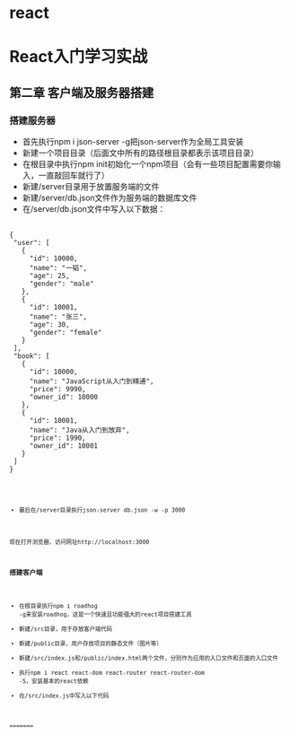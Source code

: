 # react
React入门学习实战
====
第二章 客户端及服务器搭建
----

### 搭建服务器

- 首先执行npm i json-server -g把json-server作为全局工具安装
- 新建一个项目目录（后面文中所有的路径根目录都表示该项目目录）
- 在根目录中执行npm init初始化一个npm项目（会有一些项目配置需要你输入，一直敲回车就行了）
- 新建/server目录用于放置服务端的文件
- 新建/server/db.json文件作为服务端的数据库文件
- 在/server/db.json文件中写入以下数据：
<pre> <code>
{
 "user": [
   {
     "id": 10000,
     "name": "一韬",
     "age": 25,
     "gender": "male"
   },
   {
     "id": 10001,
     "name": "张三",
     "age": 30,
     "gender": "female"
   }
 ],
 "book": [
   {
     "id": 10000,
     "name": "JavaScript从入门到精通",
     "price": 9990,
     "owner_id": 10000
   },
   {
     "id": 10001,
     "name": "Java从入门到放弃",
     "price": 1990,
     "owner_id": 10001
   }
 ]
}
<code></pre>
- 最后在/server目录执行json-server db.json -w -p 3000

现在打开浏览器，访问网址http://localhost:3000


### 搭建客户端
- 在根目录执行npm i roadhog -g来安装roadhog，这是一个快速且功能强大的react项目搭建工具
- 新建/src目录，用于存放客户端代码
- 新建/public目录，用户存放项目的静态文件（图片等）
- 新建/src/index.js和/public/index.html两个文件，分别作为应用的入口文件和页面的入口文件
- 执行npm i react react-dom react-router react-router-dom -S，安装基本的react依赖
- 在/src/index.js中写入以下代码



=======

